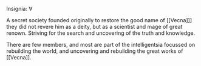 Insignia: ∀

A secret society founded originally to restore the good name of [[Vecna]]] they did not revere him as a deity, but as a scientist and mage of great renown. Striving for the search and uncovering of the truth and knowledge. 

There are few members, and most are part of the intelligentsia focussed on rebuilding the world, and uncovering and rebuilding the great works of [[Vecna]].